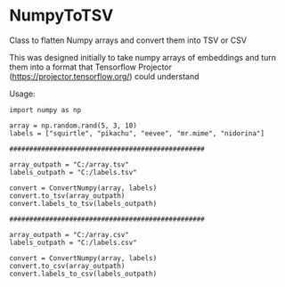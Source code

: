 # NumpyToTSV

Class to flatten Numpy arrays and convert them into TSV or CSV

This was designed initially to take numpy arrays of embeddings and turn them into
a format that Tensorflow Projector (https://projector.tensorflow.org/) could understand

Usage:

```
import numpy as np

array = np.random.rand(5, 3, 10)
labels = ["squirtle", "pikachu", "eevee", "mr.mime", "nidorina"]

#################################################

array_outpath = "C:/array.tsv"
labels_outpath = "C:/labels.tsv"

convert = ConvertNumpy(array, labels)
convert.to_tsv(array_outpath)
convert.labels_to_tsv(labels_outpath)

#################################################

array_outpath = "C:/array.csv"
labels_outpath = "C:/labels.csv"

convert = ConvertNumpy(array, labels)
convert.to_csv(array_outpath)
convert.labels_to_csv(labels_outpath)
```
